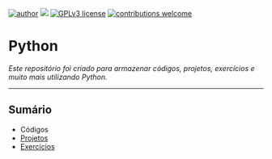[![author](https://img.shields.io/badge/author-rafael.jstefanski-red.svg)](https://www.linkedin.com/in/rafaelstefanski/)
[![](https://img.shields.io/badge/python-3.9+-blue.svg)](https://www.python.org/downloads/release/python-390/)
[![GPLv3 license](https://img.shields.io/badge/License-GPLv3-blue.svg)](http://perso.crans.org/besson/LICENSE.html) 
[![contributions welcome](https://img.shields.io/badge/contributions-welcome-brightgreen.svg?style=flat)](https://github.com/jstefanski/Python/issues)

<h1> Python </h1>

*Este repositório foi criado para armazenar códigos, projetos, exercícios e muito mais utilizando Python.*

--------------------------------------------------
<h2>Sumário</h2>

<!-- toc -->
  * Códigos
  * [Projetos](https://github.com/jstefanski/Python/tree/main/Projetos)
  * [Exercícios](https://github.com/jstefanski/Python/tree/main/Exerc%C3%ADcios)
